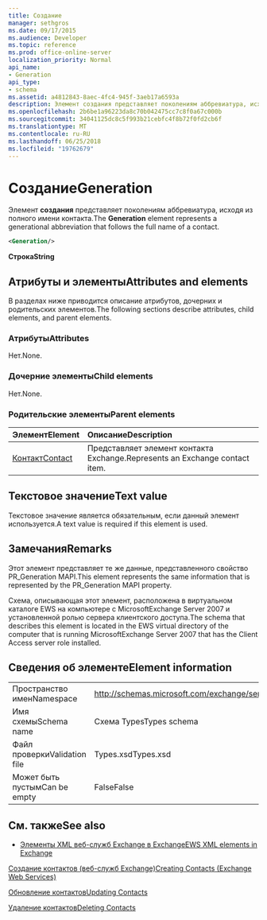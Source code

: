 ```yaml
---
title: Создание
manager: sethgros
ms.date: 09/17/2015
ms.audience: Developer
ms.topic: reference
ms.prod: office-online-server
localization_priority: Normal
api_name:
- Generation
api_type:
- schema
ms.assetid: a4812843-8aec-4fc4-945f-3aeb17a6593a
description: Элемент создания представляет поколениям аббревиатура, исходя из полного имени контакта.
ms.openlocfilehash: 2b6be1a96223da8c70b042475cc7c8f0a67c000b
ms.sourcegitcommit: 34041125dc8c5f993b21cebfc4f8b72f0fd2cb6f
ms.translationtype: MT
ms.contentlocale: ru-RU
ms.lasthandoff: 06/25/2018
ms.locfileid: "19762679"
---
```

# <a name="generation"></a><span data-ttu-id="07c76-103">Создание</span><span class="sxs-lookup"><span data-stu-id="07c76-103">Generation</span></span>

<span data-ttu-id="07c76-104">Элемент **создания** представляет поколениям аббревиатура, исходя из полного имени контакта.</span><span class="sxs-lookup"><span data-stu-id="07c76-104">The **Generation** element represents a generational abbreviation that follows the full name of a contact.</span></span> 
  
```xml
<Generation/>
```

 <span data-ttu-id="07c76-105">**Строка**</span><span class="sxs-lookup"><span data-stu-id="07c76-105">**String**</span></span>
## <a name="attributes-and-elements"></a><span data-ttu-id="07c76-106">Атрибуты и элементы</span><span class="sxs-lookup"><span data-stu-id="07c76-106">Attributes and elements</span></span>

<span data-ttu-id="07c76-107">В разделах ниже приводится описание атрибутов, дочерних и родительских элементов.</span><span class="sxs-lookup"><span data-stu-id="07c76-107">The following sections describe attributes, child elements, and parent elements.</span></span>
  
### <a name="attributes"></a><span data-ttu-id="07c76-108">Атрибуты</span><span class="sxs-lookup"><span data-stu-id="07c76-108">Attributes</span></span>

<span data-ttu-id="07c76-109">Нет.</span><span class="sxs-lookup"><span data-stu-id="07c76-109">None.</span></span>
  
### <a name="child-elements"></a><span data-ttu-id="07c76-110">Дочерние элементы</span><span class="sxs-lookup"><span data-stu-id="07c76-110">Child elements</span></span>

<span data-ttu-id="07c76-111">Нет.</span><span class="sxs-lookup"><span data-stu-id="07c76-111">None.</span></span>
  
### <a name="parent-elements"></a><span data-ttu-id="07c76-112">Родительские элементы</span><span class="sxs-lookup"><span data-stu-id="07c76-112">Parent elements</span></span>

|<span data-ttu-id="07c76-113">**Элемент**</span><span class="sxs-lookup"><span data-stu-id="07c76-113">**Element**</span></span>|<span data-ttu-id="07c76-114">**Описание**</span><span class="sxs-lookup"><span data-stu-id="07c76-114">**Description**</span></span>|
|:-----|:-----|
|[<span data-ttu-id="07c76-115">Контакт</span><span class="sxs-lookup"><span data-stu-id="07c76-115">Contact</span></span>](contact.md) <br/> |<span data-ttu-id="07c76-116">Представляет элемент контакта Exchange.</span><span class="sxs-lookup"><span data-stu-id="07c76-116">Represents an Exchange contact item.</span></span>  <br/> |
   
## <a name="text-value"></a><span data-ttu-id="07c76-117">Текстовое значение</span><span class="sxs-lookup"><span data-stu-id="07c76-117">Text value</span></span>

<span data-ttu-id="07c76-118">Текстовое значение является обязательным, если данный элемент используется.</span><span class="sxs-lookup"><span data-stu-id="07c76-118">A text value is required if this element is used.</span></span>
  
## <a name="remarks"></a><span data-ttu-id="07c76-119">Замечания</span><span class="sxs-lookup"><span data-stu-id="07c76-119">Remarks</span></span>

<span data-ttu-id="07c76-120">Этот элемент представляет те же данные, представленного свойство PR_Generation MAPI.</span><span class="sxs-lookup"><span data-stu-id="07c76-120">This element represents the same information that is represented by the PR_Generation MAPI property.</span></span>
  
<span data-ttu-id="07c76-121">Схема, описывающая этот элемент, расположена в виртуальном каталоге EWS на компьютере с MicrosoftExchange Server 2007 и установленной ролью сервера клиентского доступа.</span><span class="sxs-lookup"><span data-stu-id="07c76-121">The schema that describes this element is located in the EWS virtual directory of the computer that is running MicrosoftExchange Server 2007 that has the Client Access server role installed.</span></span>
  
## <a name="element-information"></a><span data-ttu-id="07c76-122">Сведения об элементе</span><span class="sxs-lookup"><span data-stu-id="07c76-122">Element information</span></span>

|||
|:-----|:-----|
|<span data-ttu-id="07c76-123">Пространство имен</span><span class="sxs-lookup"><span data-stu-id="07c76-123">Namespace</span></span>  <br/> |http://schemas.microsoft.com/exchange/services/2006/types  <br/> |
|<span data-ttu-id="07c76-124">Имя схемы</span><span class="sxs-lookup"><span data-stu-id="07c76-124">Schema name</span></span>  <br/> |<span data-ttu-id="07c76-125">Схема Types</span><span class="sxs-lookup"><span data-stu-id="07c76-125">Types schema</span></span>  <br/> |
|<span data-ttu-id="07c76-126">Файл проверки</span><span class="sxs-lookup"><span data-stu-id="07c76-126">Validation file</span></span>  <br/> |<span data-ttu-id="07c76-127">Types.xsd</span><span class="sxs-lookup"><span data-stu-id="07c76-127">Types.xsd</span></span>  <br/> |
|<span data-ttu-id="07c76-128">Может быть пустым</span><span class="sxs-lookup"><span data-stu-id="07c76-128">Can be empty</span></span>  <br/> |<span data-ttu-id="07c76-129">False</span><span class="sxs-lookup"><span data-stu-id="07c76-129">False</span></span>  <br/> |
   
## <a name="see-also"></a><span data-ttu-id="07c76-130">См. также</span><span class="sxs-lookup"><span data-stu-id="07c76-130">See also</span></span>



- [<span data-ttu-id="07c76-131">Элементы XML веб-служб Exchange в Exchange</span><span class="sxs-lookup"><span data-stu-id="07c76-131">EWS XML elements in Exchange</span></span>](ews-xml-elements-in-exchange.md)


[<span data-ttu-id="07c76-132">Создание контактов (веб-служб Exchange)</span><span class="sxs-lookup"><span data-stu-id="07c76-132">Creating Contacts (Exchange Web Services)</span></span>](http://msdn.microsoft.com/library/4845917e-70d1-481c-bbd7-011ec6571789%28Office.15%29.aspx)
  
[<span data-ttu-id="07c76-133">Обновление контактов</span><span class="sxs-lookup"><span data-stu-id="07c76-133">Updating Contacts</span></span>](http://msdn.microsoft.com/library/9a865953-b94a-4229-b632-2dee433314be%28Office.15%29.aspx)
  
[<span data-ttu-id="07c76-134">Удаление контактов</span><span class="sxs-lookup"><span data-stu-id="07c76-134">Deleting Contacts</span></span>](http://msdn.microsoft.com/library/fcc3dc84-cd3e-455e-a1a7-ae6921c9b588%28Office.15%29.aspx)

